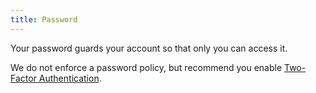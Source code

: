 ```yaml
---
title: Password
---
```


Your password guards your account so that only you can access it.

We do not enforce a password policy, but recommend you
enable [Two-Factor Authentication](/docs/site/account/mfa).

